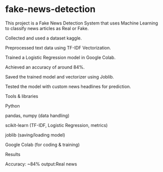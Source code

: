 # fake-news-detection
This project is a Fake News Detection System that uses Machine Learning to classify news articles as Real or Fake.

Collected and used a dataset kaggle.

Preprocessed text data using TF-IDF Vectorization.

Trained a Logistic Regression model in Google Colab.

Achieved an accuracy of around 84%.

Saved the trained model and vectorizer using Joblib.

Tested the model with custom news headlines for prediction.

Tools & libraries

Python

pandas, numpy (data handling)

scikit-learn (TF-IDF, Logistic Regression, metrics)

joblib (saving/loading model)

Google Colab (for coding & training)

Results

Accuracy: ~84%
output:Real news
